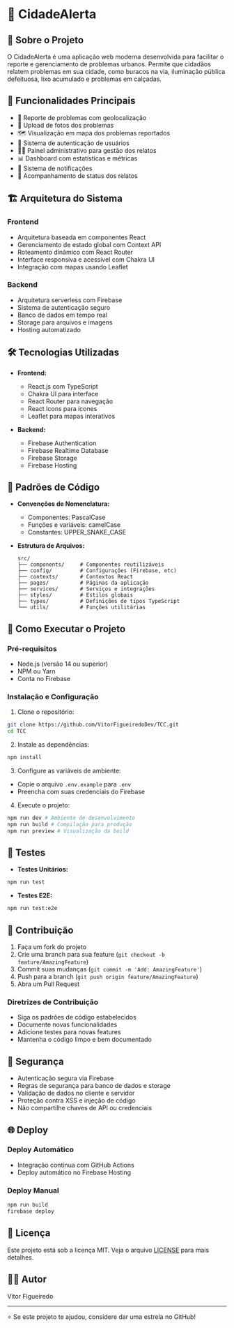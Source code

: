 # 🚨 CidadeAlerta

## 📱 Sobre o Projeto

O CidadeAlerta é uma aplicação web moderna desenvolvida para facilitar o reporte e gerenciamento de problemas urbanos. Permite que cidadãos relatem problemas em sua cidade, como buracos na via, iluminação pública defeituosa, lixo acumulado e problemas em calçadas.

## 🌟 Funcionalidades Principais

- 📍 Reporte de problemas com geolocalização
- 📸 Upload de fotos dos problemas
- 🗺️ Visualização em mapa dos problemas reportados
- 👥 Sistema de autenticação de usuários
- 👨‍💼 Painel administrativo para gestão dos relatos
- 📊 Dashboard com estatísticas e métricas
- 🔔 Sistema de notificações
- 🎯 Acompanhamento de status dos relatos

## 🏗️ Arquitetura do Sistema

### Frontend
- Arquitetura baseada em componentes React
- Gerenciamento de estado global com Context API
- Roteamento dinâmico com React Router
- Interface responsiva e acessível com Chakra UI
- Integração com mapas usando Leaflet

### Backend
- Arquitetura serverless com Firebase
- Sistema de autenticação seguro
- Banco de dados em tempo real
- Storage para arquivos e imagens
- Hosting automatizado

## 🛠️ Tecnologias Utilizadas

- **Frontend:**
  - React.js com TypeScript
  - Chakra UI para interface
  - React Router para navegação
  - React Icons para ícones
  - Leaflet para mapas interativos

- **Backend:**
  - Firebase Authentication
  - Firebase Realtime Database
  - Firebase Storage
  - Firebase Hosting

## 📝 Padrões de Código

- **Convenções de Nomenclatura:**
  - Componentes: PascalCase
  - Funções e variáveis: camelCase
  - Constantes: UPPER_SNAKE_CASE

- **Estrutura de Arquivos:**
  ```
  src/
  ├── components/     # Componentes reutilizáveis
  ├── config/         # Configurações (Firebase, etc)
  ├── contexts/       # Contextos React
  ├── pages/          # Páginas da aplicação
  ├── services/       # Serviços e integrações
  ├── styles/         # Estilos globais
  ├── types/          # Definições de tipos TypeScript
  └── utils/          # Funções utilitárias
  ```

## 🚀 Como Executar o Projeto

### Pré-requisitos

- Node.js (versão 14 ou superior)
- NPM ou Yarn
- Conta no Firebase

### Instalação e Configuração

1. Clone o repositório:
```bash
git clone https://github.com/VitorFigueiredoDev/TCC.git
cd TCC
```

2. Instale as dependências:
```bash
npm install
```

3. Configure as variáveis de ambiente:
- Copie o arquivo `.env.example` para `.env`
- Preencha com suas credenciais do Firebase

4. Execute o projeto:
```bash
npm run dev # Ambiente de desenvolvimento
npm run build # Compilação para produção
npm run preview # Visualização da build
```

## 🧪 Testes

- **Testes Unitários:**
```bash
npm run test
```

- **Testes E2E:**
```bash
npm run test:e2e
```

## 🤝 Contribuição

1. Faça um fork do projeto
2. Crie uma branch para sua feature (`git checkout -b feature/AmazingFeature`)
3. Commit suas mudanças (`git commit -m 'Add: AmazingFeature'`)
4. Push para a branch (`git push origin feature/AmazingFeature`)
5. Abra um Pull Request

### Diretrizes de Contribuição

- Siga os padrões de código estabelecidos
- Documente novas funcionalidades
- Adicione testes para novas features
- Mantenha o código limpo e bem documentado

## 🔐 Segurança

- Autenticação segura via Firebase
- Regras de segurança para banco de dados e storage
- Validação de dados no cliente e servidor
- Proteção contra XSS e injeção de código
- Não compartilhe chaves de API ou credenciais

## 🌐 Deploy

### Deploy Automático
- Integração contínua com GitHub Actions
- Deploy automático no Firebase Hosting

### Deploy Manual


```bash
npm run build
firebase deploy
```

## 📄 Licença

Este projeto está sob a licença MIT. Veja o arquivo [LICENSE](LICENSE) para mais detalhes.

## 👨‍💻 Autor

Vitor Figueiredo

---

⭐️ Se este projeto te ajudou, considere dar uma estrela no GitHub!
